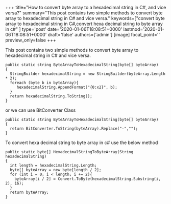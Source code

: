 +++
title="How to convert byte array to a hexadecimal string in C#, and vice versa?"
summary="This post contains two simple methods to convert byte array to hexadecimal string in C# and vice versa."
keywords=["convert byte array to hexadecimal string in C#,convert hexa decimal string to byte array in c#"
]
type='post'
date='2020-01-06T18:08:51+0000'
lastmod='2020-01-06T18:08:51+0000'
draft='false'
authors=['admin']
[image]
focal_point=''
preview_only=false
+++

This post contains two simple methods to convert byte array to hexadecimal string in C# and vice versa.

```
public static string ByteArrayToHexadecimalString(byte[] byteArray)
{
  StringBuilder hexadecimalString = new StringBuilder(byteArray.Length * 2);
  foreach (byte b in byteArray){
     hexadecimalString.AppendFormat("{0:x2}", b);
  }
  return hexadecimalString.ToString();
}
```

or we can use BitConverter Class

```
public static string ByteArrayToHexadecimalString(byte[] byteArray)
{
  return BitConverter.ToString(byteArray).Replace("-","");
}
```

To convert hexa decimal string to byte array in c# use the below method

```
public static byte[] HexadecimalStringToByteArray(String hexadecimalString)
{
  int length = hexadecimalString.Length;
  byte[] byteArray = new byte[length / 2];
  for (int i = 0; i < length; i += 2){
    byteArray[i / 2] = Convert.ToByte(hexadecimalString.Substring(i, 2), 16);
  }
  return byteArray;
}
```